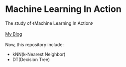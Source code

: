 # Machine Learning In Action
The study of 《Machine Learning In Action》<br><br>
[My Blog](https://blog.csdn.net/zhq9695)<br><br>
Now, this repository include:<br>
* kNN(k-Nearest Neighbor)
* DT(Decision Tree)

